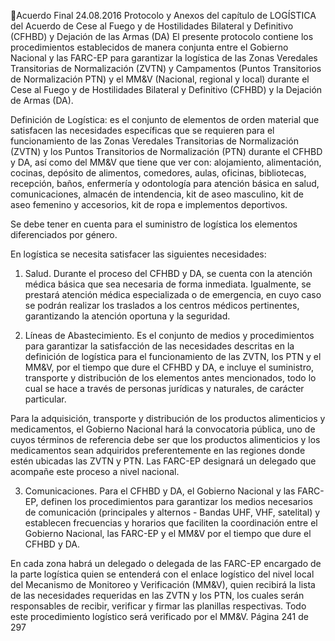 Acuerdo Final 
24.08.2016 
Protocolo y Anexos del capítulo de LOGÍSTICA del Acuerdo de Cese al Fuego y de Hostilidades Bilateral 
y Definitivo (CFHBD) y Dejación de las Armas (DA) 
El presente protocolo contiene los procedimientos establecidos de manera conjunta entre el Gobierno 
Nacional y las FARC-EP para garantizar la logística de las Zonas Veredales Transitorias de Normalización 
(ZVTN) y Campamentos (Puntos Transitorios de Normalización PTN) y el MM&V (Nacional, regional y local) 
durante el Cese al Fuego y de Hostilidades Bilateral y Definitivo (CFHBD) y la Dejación de Armas (DA). 
 
Definición de Logística: es el conjunto de elementos de orden material que satisfacen las necesidades 
específicas que se requieren para el funcionamiento de las Zonas Veredales Transitorias de Normalización 
(ZVTN) y los Puntos Transitorios de Normalización (PTN) durante el CFHBD y DA, así como del MM&V que 
tiene que ver con: alojamiento, alimentación, cocinas, depósito de alimentos, comedores, aulas, oficinas, 
bibliotecas, recepción, baños, enfermería y odontología para atención básica en salud, comunicaciones, 
almacén  de  intendencia,  kit  de  aseo  masculino,  kit  de  aseo  femenino  y  accesorios,  kit  de  ropa  e 
implementos deportivos.  
 
Se debe tener en cuenta para el suministro de logística los elementos diferenciados por género. 
 
En logística se necesita satisfacer las siguientes necesidades:   
 
1. Salud. Durante el proceso del CFHBD y DA, se cuenta con la atención médica básica que sea necesaria 
de forma inmediata. Igualmente, se prestará atención médica especializada o de emergencia, en cuyo 
caso  se  podrán  realizar  los  traslados  a  los  centros  médicos  pertinentes,  garantizando  la  atención 
oportuna y la seguridad.  
 
2. Líneas de Abastecimiento. Es el conjunto de medios y procedimientos para garantizar la satisfacción 
de las necesidades descritas en la definición de logística para el funcionamiento de las ZVTN, los PTN y 
el MM&V, por el tiempo que dure el CFHBD y DA, e incluye el suministro, transporte y distribución de 
los elementos antes mencionados, todo lo cual se hace a través de personas jurídicas y naturales, de 
carácter particular.  
 
Para  la  adquisición,  transporte  y  distribución  de  los  productos  alimenticios  y  medicamentos,  el 
Gobierno Nacional hará la convocatoria pública, uno de cuyos términos de referencia debe ser que los 
productos alimenticios y los medicamentos sean adquiridos preferentemente en las regiones donde 
estén ubicadas las ZVTN y PTN. Las FARC-EP designará un delegado que acompañe este proceso a nivel 
nacional.  
 
3. Comunicaciones. Para el CFHBD y DA, el Gobierno Nacional y las FARC-EP, definen los procedimientos 
para  garantizar  los  medios  necesarios  de  comunicación  (principales  y  alternos  -  Bandas  UHF,  VHF, 
satelital) y establecen frecuencias y horarios que faciliten la coordinación entre el Gobierno Nacional, 
las FARC-EP y el MM&V por el tiempo que dure el CFHBD y DA.  
 
En  cada  zona  habrá  un  delegado  o  delegada  de  las  FARC-EP  encargado  de  la  parte  logística  quien  se 
entenderá  con  el  enlace  logístico  del  nivel  local  del  Mecanismo  de  Monitoreo  y  Verificación  (MM&V), 
quien recibirá la lista de las necesidades requeridas en las ZVTN y los PTN, los cuales serán responsables 
de recibir, verificar y firmar las planillas respectivas. Todo este procedimiento logístico será verificado por 
el MM&V. 
Página 241 de 297 
 

